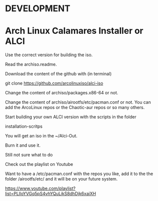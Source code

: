 # DEVELOPMENT

# Arch Linux Calamares Installer or ALCI

Use the correct version for building the iso.

Read the archiso.readme.

Download the content of the github with (in terminal)

git clone https://github.com/arcolinuxiso/alci-iso

Change the content of archiso/packages.x86-64 or not.

Change the content of archiso/airootfs/etc/pacman.conf or not.
You can add the ArcoLinux repos or the Chaotic-aur repos or so many others.

Start building your own ALCI version with the scripts in the folder

installation-scritps

You will get an iso in the ~/Alci-Out.

Burn it and use it.

Still not sure what to do

Check out the playlist on Youtube

Want to have a /etc/pacman.conf with the repos you like, add it to the the folder /airootfs/etc/
and it will be on your future system.

https://www.youtube.com/playlist?list=PLlloYVGq5pS4vhYQuLikS8dhDjk6xaiXH